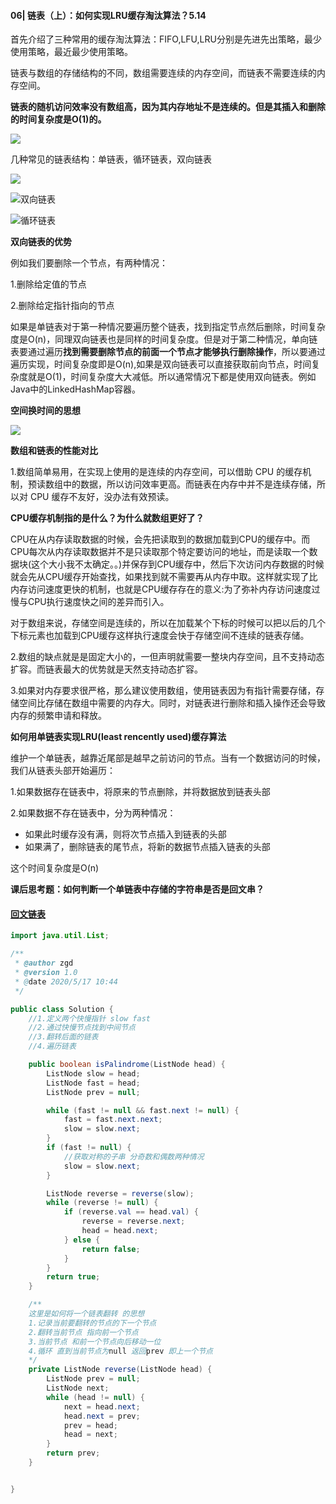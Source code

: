 #### 06| 链表（上）：如何实现LRU缓存淘汰算法？5.14

首先介绍了三种常用的缓存淘汰算法：FIFO,LFU,LRU分别是先进先出策略，最少使用策略，最近最少使用策略。

链表与数组的存储结构的不同，数组需要连续的内存空间，而链表不需要连续的内存空间。

**链表的随机访问效率没有数组高，因为其内存地址不是连续的。但是其插入和删除的时间复杂度是O(1)的。**

![](https://static001.geekbang.org/resource/image/d5/cd/d5d5bee4be28326ba3c28373808a62cd.jpg)

几种常见的链表结构：单链表，循环链表，双向链表

![](E:\repository\数据结构与算法之美\img\单链表.jpg)

![双向链表](E:\repository\数据结构与算法之美\img\双向链表.jpg)

![循环链表](E:\repository\数据结构与算法之美\img\循环链表.jpg)

**双向链表的优势**

例如我们要删除一个节点，有两种情况：

1.删除给定值的节点

2.删除给定指针指向的节点

如果是单链表对于第一种情况要遍历整个链表，找到指定节点然后删除，时间复杂度是O(n)，同理双向链表也是同样的时间复杂度。但是对于第二种情况，单向链表要通过遍历**找到需要删除节点的前面一个节点才能够执行删除操作**，所以要通过遍历实现，时间复杂度即是O(n),如果是双向链表可以直接获取前向节点，时间复杂度就是O(1)，时间复杂度大大减低。所以通常情况下都是使用双向链表。例如Java中的LinkedHashMap容器。

**空间换时间的思想**

![](E:\repository\数据结构与算法之美\img\链表的插入和删除.jpg)

**数组和链表的性能对比**

1.数组简单易用，在实现上使用的是连续的内存空间，可以借助 CPU 的缓存机制，预读数组中的数据，所以访问效率更高。而链表在内存中并不是连续存储，所以对 CPU 缓存不友好，没办法有效预读。

**CPU缓存机制指的是什么？为什么就数组更好了？**

CPU在从内存读取数据的时候，会先把读取到的数据加载到CPU的缓存中。而CPU每次从内存读取数据并不是只读取那个特定要访问的地址，而是读取一个数据块(这个大小我不太确定。。)并保存到CPU缓存中，然后下次访问内存数据的时候就会先从CPU缓存开始查找，如果找到就不需要再从内存中取。这样就实现了比内存访问速度更快的机制，也就是CPU缓存存在的意义:为了弥补内存访问速度过慢与CPU执行速度快之间的差异而引入。

对于数组来说，存储空间是连续的，所以在加载某个下标的时候可以把以后的几个下标元素也加载到CPU缓存这样执行速度会快于存储空间不连续的链表存储。

2.数组的缺点就是是固定大小的，一但声明就需要一整块内存空间，且不支持动态扩容。而链表最大的优势就是天然支持动态扩容。

3.如果对内存要求很严格，那么建议使用数组，使用链表因为有指针需要存储，存储空间比存储在数组中需要的内存大。同时，对链表进行删除和插入操作还会导致内存的频繁申请和释放。

**如何用单链表实现LRU(least rencently used)缓存算法**

维护一个单链表，越靠近尾部是越早之前访问的节点。当有一个数据访问的时候，我们从链表头部开始遍历：

1.如果数据存在链表中，将原来的节点删除，并将数据放到链表头部

2.如果数据不存在链表中，分为两种情况：

- 如果此时缓存没有满，则将次节点插入到链表的头部
- 如果满了，删除链表的尾节点，将新的数据节点插入链表的头部

这个时间复杂度是O(n)

**课后思考题：如何判断一个单链表中存储的字符串是否是回文串？**

#### [回文链表](https://leetcode-cn.com/problems/palindrome-linked-list/)

```java
import java.util.List;

/**
 * @author zgd
 * @version 1.0
 * @date 2020/5/17 10:44
 */

public class Solution {
    //1.定义两个快慢指针 slow fast
    //2.通过快慢节点找到中间节点
    //3.翻转后面的链表
    //4.遍历链表

    public boolean isPalindrome(ListNode head) {
        ListNode slow = head;
        ListNode fast = head;
        ListNode prev = null;

        while (fast != null && fast.next != null) {
            fast = fast.next.next;
            slow = slow.next;
        }
        if (fast != null) {
            //获取对称的子串 分奇数和偶数两种情况
            slow = slow.next;
        }

        ListNode reverse = reverse(slow);
        while (reverse != null) {
            if (reverse.val == head.val) {
                reverse = reverse.next;
                head = head.next;
            } else {
                return false;
            }
        }
        return true;
    }

    /**
    这里是如何将一个链表翻转 的思想 
    1.记录当前要翻转的节点的下一个节点
    2.翻转当前节点 指向前一个节点
    3.当前节点 和前一个节点向后移动一位
    4.循环 直到当前节点为null 返回prev 即上一个节点
    */
    private ListNode reverse(ListNode head) {
        ListNode prev = null;
        ListNode next;
        while (head != null) {
            next = head.next;
            head.next = prev;
            prev = head;
            head = next;
        }
        return prev;
    }


}

```

